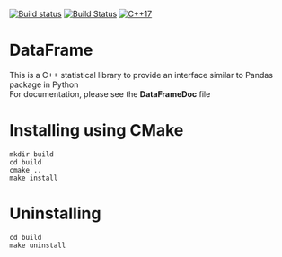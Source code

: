[![Build status](https://ci.appveyor.com/api/projects/status/hjw01qui3bvxs8yi?svg=true)](https://ci.appveyor.com/project/justinjk007/dataframe)
[![Build Status](https://travis-ci.org/justinjk007/DataFrame.svg?branch=master)](https://travis-ci.org/justinjk007/DataFrame)
[![C++17](https://img.shields.io/badge/C%2B%2B-17-blue.svg)](https://isocpp.org/std/the-standard )


# DataFrame
This is a C++ statistical library to provide an interface similar to Pandas package in Python<BR>
For documentation, please see the **DataFrameDoc** file


# Installing using CMake
```
mkdir build
cd build
cmake ..
make install
```

# Uninstalling

```
cd build
make uninstall
```
